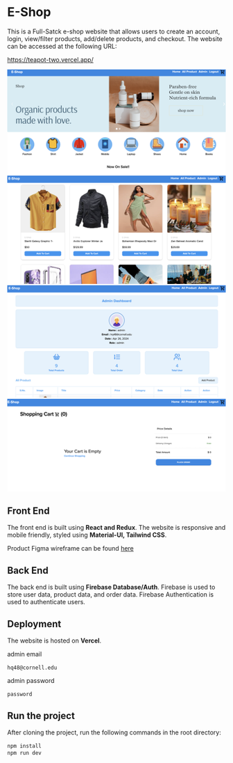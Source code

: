 # E-Shop

This is a Full-Satck e-shop website that allows users to create an account, login, view/filter products, add/delete products, and checkout. The website can be accessed at the following URL:

https://teapot-two.vercel.app/

![Home](./public/img/home.png)
![Product](./public/img/product.png)
![Admin](./public/img/admin.png)
![Cart](./public/img/cart.png)


## Front End

The front end is built using **React and Redux**. The website is responsive and mobile friendly, styled using **Material-UI, Tailwind CSS**.

Product Figma wireframe can be found [here](https://www.figma.com/file/CI6a6qwYxDQ1NXVA1IHcND/eshop?type=design&node-id=0-1&mode=design&t=3uNDMWPrgdJWm318-0)

## Back End

The back end is built using **Firebase Database/Auth**. Firebase is used to store user data, product data, and order data. Firebase Authentication is used to authenticate users.

## Deployment

The website is hosted on **Vercel**. 

admin email

```
hq48@cornell.edu
```

admin password

```
password
```
## Run the project
After cloning the project, run the following commands in the root directory:

```
npm install
npm run dev
```